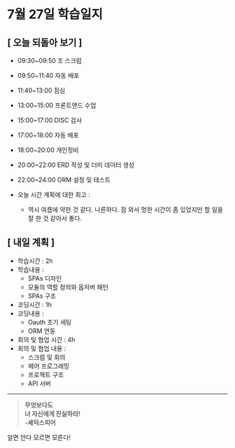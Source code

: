 # 7월 27일 학습일지

## [ 오늘 되돌아 보기 ]
 - 09:30~09:50 조 스크럼
 - 09:50~11:40 자동 배포
 - 11:40~13:00 점심
 - 13:00~15:00 프론트엔드 수업
 - 15:00~17:00 DISC 검사
 - 17:00~18:00 자동 배포
 - 18:00~20:00 개인정비
 - 20:00~22:00 ERD 작성 및 더미 데이터 생성
 - 22:00~24:00 ORM 설정 및 테스트

- 오늘 시간 계획에 대한 회고 : 
    * 역시 여름에 약한 것 같다. 나른하다. 잠 와서 멍한 시간이 좀 있었지만 할 일을 잘 한 것 같아서 좋다. 

## [ 내일 계획 ]
- 학습시간 : 2h
- 학습내용 : 
    * SPAs 디자인
    * 모듈의 역할 정의와 옵저버 패턴
    * SPAs 구조
- 코딩시간 : 1h
- 코딩내용 :
    * Oauth 초기 세팅
    * ORM 연동
- 회의 및 협업 시간 : 4h
- 회의 및 협업 내용 : 
   * 스크럼 및 회의
   * 페어 프로그래밍
   * 프로젝트 구조
   * API 서버
        
* * *

>**무엇보다도<br>너 자신에게 진실하라!<br>-셰익스피어**

알면 안다 모르면 모른다!
